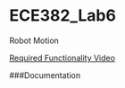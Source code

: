 ECE382_Lab6
===========

Robot Motion

[Required Functionality Video](http://youtu.be/17MfBPkFUA0)


###Documentation
